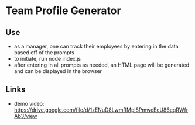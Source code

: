 # Team Profile Generator

## Use
* as a manager, one can track their employees by entering in the data based off of the prompts
* to initiate, run node index.js
* after entering in all prompts as needed, an HTML page will be generated and can be displayed in the browser

## Links
* demo video: https://drive.google.com/file/d/1zENuD8LwmRMpl8PmwcEcU86eqRWfrAb3/view
